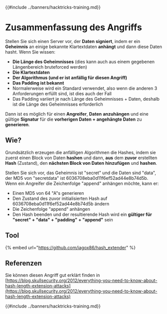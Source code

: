 {{#include ../banners/hacktricks-training.md}}

# Zusammenfassung des Angriffs

Stellen Sie sich einen Server vor, der **Daten** **signiert**, indem er ein **Geheimnis** an einige bekannte Klartextdaten **anhängt** und dann diese Daten hasht. Wenn Sie wissen:

- **Die Länge des Geheimnisses** (dies kann auch aus einem gegebenen Längenbereich bruteforced werden)
- **Die Klartextdaten**
- **Der Algorithmus (und er ist anfällig für diesen Angriff)**
- **Das Padding ist bekannt**
- Normalerweise wird ein Standard verwendet, also wenn die anderen 3 Anforderungen erfüllt sind, ist dies auch der Fall
- Das Padding variiert je nach Länge des Geheimnisses + Daten, deshalb ist die Länge des Geheimnisses erforderlich

Dann ist es möglich für einen **Angreifer**, **Daten** **anzuhängen** und eine gültige **Signatur** für die **vorherigen Daten + angehängte Daten** zu **generieren**.

## Wie?

Grundsätzlich erzeugen die anfälligen Algorithmen die Hashes, indem sie zuerst einen Block von Daten **hashen** und dann, **aus** dem **zuvor** erstellten **Hash** (Zustand), den **nächsten Block von Daten** **hinzufügen** und **hashen**.

Stellen Sie sich vor, das Geheimnis ist "secret" und die Daten sind "data", der MD5 von "secretdata" ist 6036708eba0d11f6ef52ad44e8b74d5b.\
Wenn ein Angreifer die Zeichenfolge "append" anhängen möchte, kann er:

- Einen MD5 von 64 "A"s generieren
- Den Zustand des zuvor initialisierten Hash auf 6036708eba0d11f6ef52ad44e8b74d5b ändern
- Die Zeichenfolge "append" anhängen
- Den Hash beenden und der resultierende Hash wird ein **gültiger für "secret" + "data" + "padding" + "append"** sein

## **Tool**

{% embed url="https://github.com/iagox86/hash_extender" %}

## Referenzen

Sie können diesen Angriff gut erklärt finden in [https://blog.skullsecurity.org/2012/everything-you-need-to-know-about-hash-length-extension-attacks](https://blog.skullsecurity.org/2012/everything-you-need-to-know-about-hash-length-extension-attacks)

{{#include ../banners/hacktricks-training.md}}
